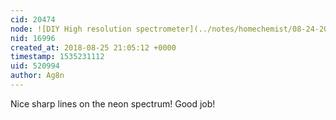 ```yaml
---
cid: 20474
node: ![DIY High resolution spectrometer](../notes/homechemist/08-24-2018/diy-high-resolution-spectrometer)
nid: 16996
created_at: 2018-08-25 21:05:12 +0000
timestamp: 1535231112
uid: 520994
author: Ag8n
---
```


Nice sharp lines on the neon spectrum!  Good job!